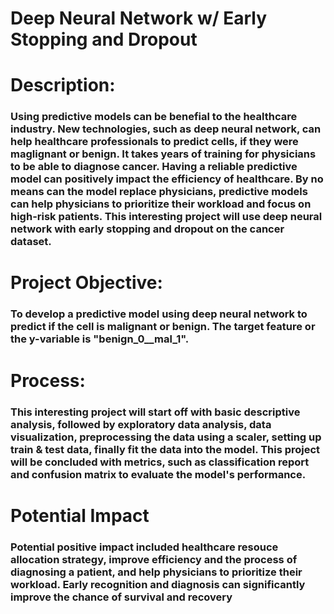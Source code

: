 # Deep Neural Network w/ Early Stopping and Dropout


# Description:
### Using predictive models can be benefial to the healthcare industry. New technologies, such as deep neural network, can help healthcare professionals to predict cells, if they were maglignant or benign. It takes years of training for physicians to be able to diagnose cancer. Having a reliable predictive model can positively impact the efficiency of healthcare. By no means can the model replace physicians, predictive models can help physicians to prioritize their workload and focus on high-risk patients. This interesting project will use deep neural network with early stopping and dropout on the cancer dataset.


# Project Objective:
### To develop a predictive model using deep neural network to predict if the cell is malignant or benign. The target feature or the y-variable is "benign_0__mal_1".

# Process:
### This interesting project will start off with basic descriptive analysis, followed by exploratory data analysis, data visualization, preprocessing the data using a scaler, setting up train & test data, finally fit the data into the model. This project will be concluded with metrics, such as classification report and confusion matrix to evaluate the model's performance.

# Potential Impact
### Potential positive impact included healthcare resouce allocation strategy, improve efficiency and the process of diagnosing a patient, and help physicians to prioritize their workload. Early recognition and diagnosis can significantly improve the chance of survival and recovery

